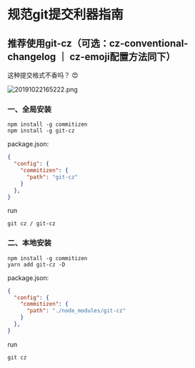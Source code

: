 # 规范git提交利器指南

## 推荐使用git-cz（可选：cz-conventional-changelog ｜ cz-emoji配置方法同下）

这种提交格式不香吗？ 😍

![20191022165222.png](https://i.loli.net/2019/10/22/OHbd5vM1uQz69A4.png)

### 一、全局安装

```bish
npm install -g commitizen
npm install -g git-cz
```

package.json:

```json
{
  "config": {
    "commitizen": {
      "path": "git-cz"
    }
  },
}
```
run

```bish
git cz / git-cz
```

### 二、本地安装

```bish
npm install -g commitizen
yarn add git-cz -D
```
package.json:

```json
{
  "config": {
    "commitizen": {
      "path": "./node_modules/git-cz"
    }
  },
}
```

run

```bish
git cz
```
